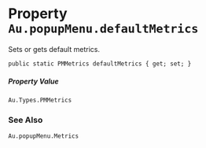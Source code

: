 # Property `Au.popupMenu.defaultMetrics`

Sets or gets default metrics.

```
public static PMMetrics defaultMetrics { get; set; }
```

##### Property Value

`Au.Types.PMMetrics`

### See Also

`Au.popupMenu.Metrics`